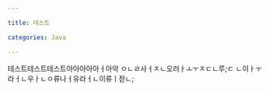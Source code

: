 ```yaml
---

title: 테스트

categories: Java

---
```



테스트테스트테스트아아아아아ㅓ아악
ㅇㄴㄹ사ㅓㅈㄴ오러ㅏㅗㅜㅈㄷㄴ루;ㄷ
ㄴ이ㅏㅜ라ㅓㄴ우ㅏㄴㅇ류나ㅓ유라ㅓㄴ이류ㅣ젇ㄴ;
